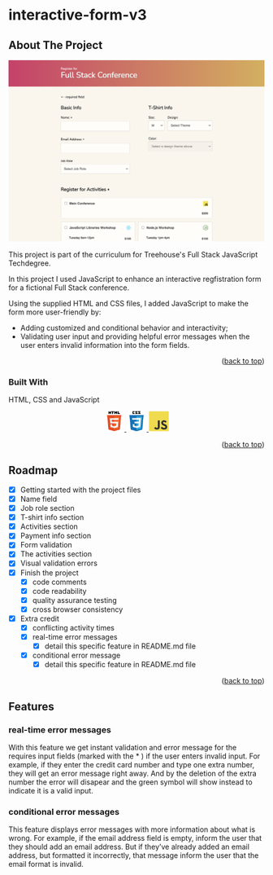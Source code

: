 # interactive-form-v3

<!-- ABOUT THE PROJECT -->

## About The Project

![Product screenshot](<Screenshot 2023-09-22 at 1.39.50 PM.png>)

This project is part of the curriculum for Treehouse's Full Stack JavaScript Techdegree.

In this project I used JavaScript to enhance an interactive regfistration form for a fictional Full Stack conference.

Using the supplied HTML and CSS files, I added JavaScript to make the form more user-friendly by:

- Adding customized and conditional behavior and interactivity;
- Validating user input and providing helpful error messages when the user enters invalid information into the form fields.

<p align="right">(<a href="#readme-top">back to top</a>)</p>

<!-- BUILT WITH -->

### Built With

HTML, CSS and JavaScript

<p align="center"> <a href="https://www.w3.org/html/" target="_blank" rel="noreferrer"> <img src="https://raw.githubusercontent.com/devicons/devicon/master/icons/html5/html5-original-wordmark.svg" alt="html5" width="40" height="40"/> </a> <a href="https://www.w3schools.com/css/" target="_blank" rel="noreferrer"> <img src="https://raw.githubusercontent.com/devicons/devicon/master/icons/css3/css3-original-wordmark.svg" alt="css3" width="40" height="40"/> </a> <a href="https://developer.mozilla.org/en-US/docs/Web/JavaScript" target="_blank" rel="noreferrer"> <img src="https://raw.githubusercontent.com/devicons/devicon/master/icons/javascript/javascript-original.svg" alt="javascript" width="40" height="40"/> </a></p>

<p align="right">(<a href="#readme-top">back to top</a>)</p>

<!-- ROADMAP -->

## Roadmap

- [x] Getting started with the project files
- [x] Name field
- [x] Job role section
- [x] T-shirt info section
- [x] Activities section
- [x] Payment info section
- [x] Form validation
- [x] The activities section
- [x] Visual validation errors
- [x] Finish the project
  - [x] code comments
  - [x] code readability
  - [x] quality assurance testing
  - [x] cross browser consistency
- [x] Extra credit
  - [x] conflicting activity times
  - [x] real-time error messages
    - [x] detail this specific feature in README.md file
  - [x] conditional error message
    - [x] detail this specific feature in README.md file

<p align="right">(<a href="#readme-top">back to top</a>)</p>

<!-- FEATURES -->

## Features

### real-time error messages

With this feature we get instant validation and error message for the requires input fields (marked with the \* ) if the user enters invalid input.
For example, if they enter the credit card number and type one extra number, they will get an error message right away. And by the deletion of the extra number the error will disapear and the green symbol will show instead to indicate it is a valid input.

### conditional error messages

This feature displays error messages with more information about what is wrong.
For example, if the email address field is empty, inform the user that they should add an email address. But if they’ve already added an email address, but formatted it incorrectly, that message inform the user that the email format is invalid.
